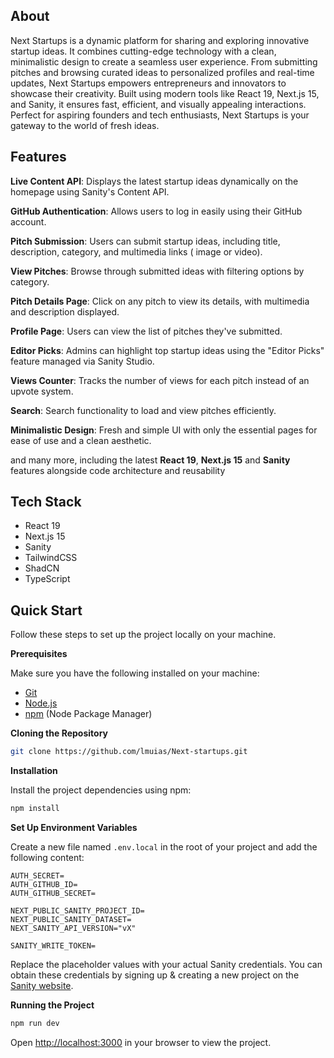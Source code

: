 ## <a name="about">About</a>

Next Startups is a dynamic platform for sharing and exploring innovative startup ideas. It combines cutting-edge technology with a clean, minimalistic design to create a seamless user experience. From submitting pitches and browsing curated ideas to personalized profiles and real-time updates, Next Startups empowers entrepreneurs and innovators to showcase their creativity. Built using modern tools like React 19, Next.js 15, and Sanity, it ensures fast, efficient, and visually appealing interactions. Perfect for aspiring founders and tech enthusiasts, Next Startups is your gateway to the world of fresh ideas.


## <a name="features">Features</a>

**Live Content API**: Displays the latest startup ideas dynamically on the homepage using Sanity's Content API.

**GitHub Authentication**: Allows users to log in easily using their GitHub account.

**Pitch Submission**: Users can submit startup ideas, including title, description, category, and multimedia links (
image or video).

**View Pitches**: Browse through submitted ideas with filtering options by category.

**Pitch Details Page**: Click on any pitch to view its details, with multimedia and description displayed.

**Profile Page**: Users can view the list of pitches they've submitted.

**Editor Picks**: Admins can highlight top startup ideas using the "Editor Picks" feature managed via Sanity Studio.

**Views Counter**: Tracks the number of views for each pitch instead of an upvote system.

**Search**: Search functionality to load and view pitches efficiently.

**Minimalistic Design**: Fresh and simple UI with only the essential pages for ease of use and a clean aesthetic.

and many more, including the latest **React 19**, **Next.js 15** and **Sanity** features alongside code architecture and
reusability

## <a name="tech-stack">Tech Stack</a>

- React 19
- Next.js 15
- Sanity
- TailwindCSS
- ShadCN
- TypeScript


## <a name="quick-start">Quick Start</a>

Follow these steps to set up the project locally on your machine.

**Prerequisites**

Make sure you have the following installed on your machine:

- [Git](https://git-scm.com/)
- [Node.js](https://nodejs.org/en)
- [npm](https://www.npmjs.com/) (Node Package Manager)

**Cloning the Repository**

```bash
git clone https://github.com/lmuias/Next-startups.git
```

**Installation**

Install the project dependencies using npm:

```bash
npm install
```

**Set Up Environment Variables**

Create a new file named `.env.local` in the root of your project and add the following content:

```env
AUTH_SECRET=
AUTH_GITHUB_ID=
AUTH_GITHUB_SECRET=

NEXT_PUBLIC_SANITY_PROJECT_ID=
NEXT_PUBLIC_SANITY_DATASET=
NEXT_SANITY_API_VERSION="vX"

SANITY_WRITE_TOKEN=
```

Replace the placeholder values with your actual Sanity credentials. You can obtain these credentials by signing up &
creating a new project on the [Sanity website](https://www.sanity.io/).

**Running the Project**

```bash
npm run dev
```

Open [http://localhost:3000](http://localhost:3000) in your browser to view the project.
